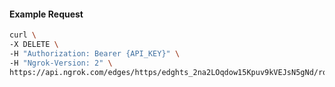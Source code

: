 <!-- Code generated for API Clients. DO NOT EDIT. -->

#### Example Request

```bash
curl \
-X DELETE \
-H "Authorization: Bearer {API_KEY}" \
-H "Ngrok-Version: 2" \
https://api.ngrok.com/edges/https/edghts_2na2LOqdow15Kpuv9kVEJsN5gNd/routes/edghtsrt_2na2LT0XZoZVunANkUwU2y94rVZ/webhook_verification
```
